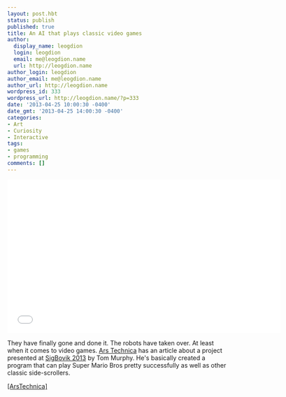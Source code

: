 ```yaml
---
layout: post.hbt
status: publish
published: true
title: An AI that plays classic video games
author:
  display_name: leogdion
  login: leogdion
  email: me@leogdion.name
  url: http://leogdion.name
author_login: leogdion
author_email: me@leogdion.name
author_url: http://leogdion.name
wordpress_id: 333
wordpress_url: http://leogdion.name/?p=333
date: '2013-04-25 10:00:30 -0400'
date_gmt: '2013-04-25 14:00:30 -0400'
categories:
- Art
- Curiosity
- Interactive
tags:
- games
- programming
comments: []
---
```

<iframe width="625" height="352" src="//www.youtube.com/embed/xOCurBYI_gY" frameborder="0" allowfullscreen></iframe>
<p>They have finally gone and done it. The robots have taken over. At least when it comes to video games. <a href="http:&#47;&#47;arstechnica.com&#47;" target="_blank">Ars Technica</a>&nbsp;has an article about a project presented at <a href="http:&#47;&#47;sigbovik.org&#47;" target="_blank">SigBovik 2013</a>&nbsp;by Tom Murphy. He's basically created a program that can play Super Mario Bros pretty successfully as well as other classic side-scrollers.</p>
<p><a href="http:&#47;&#47;arstechnica.com&#47;gaming&#47;2013&#47;04&#47;this-ai-solves-super-mario-bros-and-other-classic-nes-games&#47;" target="_blank">[ArsTechnica]</a></p>
